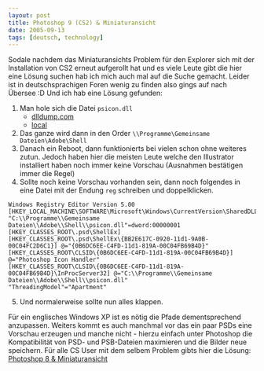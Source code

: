 ```yaml
---
layout: post
title: Photoshop 9 (CS2) & Miniaturansicht
date: 2005-09-13
tags: [deutsch, technology]
---
```


Sodale nachdem das Miniaturansichts Problem für den Explorer sich mit der Installation von CS2 erneut aufgerollt hat und es viele Leute gibt die hier eine Lösung suchen hab ich mich auch mal auf die Suche gemacht. Leider ist in deutschsprachigen Foren wenig zu finden also gings auf nach Übersee :D Und ich hab eine Lösung gefunden:

1. Man hole sich die Datei `psicon.dll` 
    * [dlldump.com](http://www.dlldump.com/download-dll-files.php/dllfiles/P/psicon.dll/download.html)
    * [local](/files/psicon.dll)
2. Das ganze wird dann in den Order `\\Programme\Gemeinsame Dateien\Adobe\Shell`
3. Danach ein Reboot, dann funktionierts bei vielen schon ohne weiteres zutun. Jedoch haben hier die meisten Leute welche den Illustrator installiert haben noch immer keine Vorschau (Ausnahmen bestätigen immer die Regel)
4. Sollte noch keine Vorschau vorhanden sein, dann noch folgendes in eine Datei mit der Endung `reg` schreiben und doppelklicken.
```
Windows Registry Editor Version 5.00
[HKEY_LOCAL_MACHINE\SOFTWARE\Microsoft\Windows\CurrentVersion\SharedDLLs] "C:\\Programme\\Gemeinsame Dateien\\Adobe\\Shell\\psicon.dll"=dword:00000001
[HKEY_CLASSES_ROOT\.psd\ShellEx]
[HKEY_CLASSES_ROOT\.psd\ShellEx\{BB2E617C-0920-11d1-9A0B-00C04FC2D6C1}] @="{0B6DC6EE-C4FD-11d1-819A-00C04FB69B4D}"
[HKEY_CLASSES_ROOT\CLSID\{0B6DC6EE-C4FD-11d1-819A-00C04FB69B4D}] @="Photoshop Icon Handler"
[HKEY_CLASSES_ROOT\CLSID\{0B6DC6EE-C4FD-11d1-819A-00C04FB69B4D}\InProcServer32] @="C:\\Programme\\Gemeinsame Dateien\\Adobe\\Shell\\psicon.dll"
"ThreadingModel"="Apartment"
```
5. Und normalerweise sollte nun alles klappen.

Für ein englisches Windows XP ist es nötig die Pfade dementsprechend anzupassen. Weiters kommt es auch manchmal vor das ein paar PSDs eine Vorschau erzeugen und manche nicht - hierzu einfach unter Photoshop die Kompatibilität von PSD- und PSB-Dateien maximieren und die Bilder neue speichern. Für alle CS User mit dem selbem Problem gibts hier die Lösung: [Photoshop 8 & Miniaturansicht](/2005-09-13-photoshop-9-und-miniaturansicht.md)
